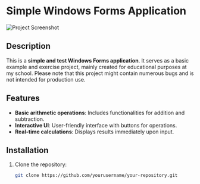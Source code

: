 # Simple Windows Forms Application

![Project Screenshot]()

## Description

This is a **simple and test Windows Forms application**. It serves as a basic example and exercise project, mainly created for educational purposes at my school. Please note that this project might contain numerous bugs and is not intended for production use.

## Features

- **Basic arithmetic operations**: Includes functionalities for addition and subtraction.
- **Interactive UI**: User-friendly interface with buttons for operations.
- **Real-time calculations**: Displays results immediately upon input.

## Installation

1. Clone the repository:
   ```sh
   git clone https://github.com/yourusername/your-repository.git
